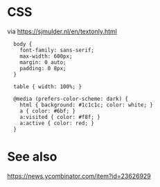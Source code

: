 # CSS

via https://sjmulder.nl/en/textonly.html
```
  body {
    font-family: sans-serif;
    max-width: 600px;
    margin: 0 auto;
    padding: 0 8px;
  }

  table { width: 100%; }

  @media (prefers-color-scheme: dark) {
    html { background: #1c1c1c; color: white; }
    a { color: #6bf; }
    a:visited { color: #f8f; }
    a:active { color: red; }
  }
```



# See also
https://news.ycombinator.com/item?id=23626929